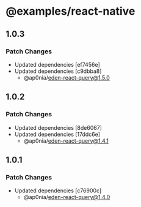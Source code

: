 # @examples/react-native

## 1.0.3

### Patch Changes

- Updated dependencies [ef7456e]
- Updated dependencies [c9dbba8]
  - @ap0nia/eden-react-query@1.5.0

## 1.0.2

### Patch Changes

- Updated dependencies [8de6067]
- Updated dependencies [17ddc6e]
  - @ap0nia/eden-react-query@1.4.1

## 1.0.1

### Patch Changes

- Updated dependencies [c76900c]
  - @ap0nia/eden-react-query@1.4.0
